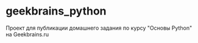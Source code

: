 # geekbrains_python
Проект для публикации домашнего задания по курсу "Основы Python" на Geekbrains.ru
